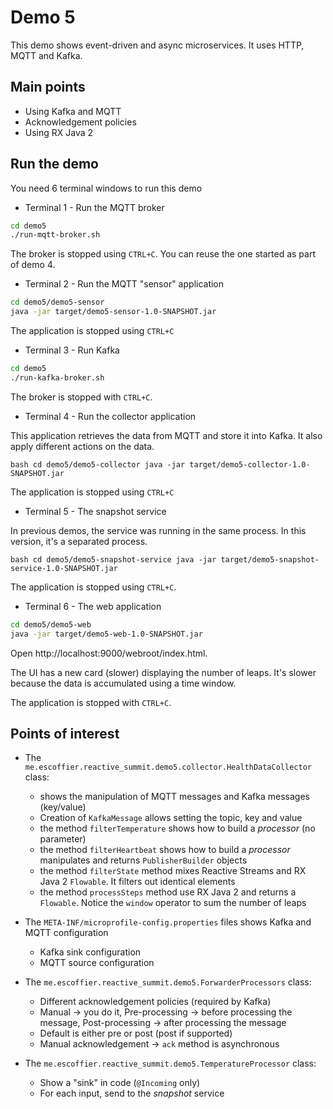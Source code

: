 # Demo 5

This demo shows event-driven and async microservices. It uses HTTP, MQTT and Kafka.

## Main points

* Using Kafka and MQTT
* Acknowledgement policies
* Using RX Java 2 

## Run the demo

You need 6 terminal windows to run this demo

* Terminal 1 - Run the MQTT broker
```bash
cd demo5
./run-mqtt-broker.sh
```

The broker is stopped using `CTRL+C`. You can reuse the one started as part of demo 4.

* Terminal 2 - Run the MQTT "sensor" application
```bash
cd demo5/demo5-sensor
java -jar target/demo5-sensor-1.0-SNAPSHOT.jar 
```

The application is stopped using `CTRL+C`

* Terminal 3 - Run Kafka
```bash
cd demo5
./run-kafka-broker.sh
```

The broker is stopped with `CTRL+C`.

* Terminal 4 - Run the collector application

This application retrieves the data from MQTT and store it into Kafka. It also apply different actions on the data.

``bash
cd demo5/demo5-collector
java -jar target/demo5-collector-1.0-SNAPSHOT.jar
``

The application is stopped using `CTRL+C`

* Terminal 5 - The snapshot service

In previous demos, the service was running in the same process. In this version, it's a separated process.

``bash
cd demo5/demo5-snapshot-service
java -jar target/demo5-snapshot-service-1.0-SNAPSHOT.jar 
``

The application is stopped using `CTRL+C`.

* Terminal 6 - The web application

```bash
cd demo5/demo5-web
java -jar target/demo5-web-1.0-SNAPSHOT.jar
```

Open http://localhost:9000/webroot/index.html.

The UI has a new card (slower) displaying the number of leaps. It's slower because the data is accumulated using a time 
window.

The application is stopped with `CTRL+C`.

## Points of interest

* The `me.escoffier.reactive_summit.demo5.collector.HealthDataCollector` class:
  
  * shows the manipulation of MQTT messages and Kafka messages (key/value)
  * Creation of `KafkaMessage` allows setting the topic, key and value
  * the method `filterTemperature` shows how to build a _processor_ (no parameter) 
  * the method `filterHeartbeat` shows how to build a _processor_ manipulates and returns `PublisherBuilder` objects
  * the method `filterState` method mixes Reactive Streams and RX Java 2 `Flowable`. It filters out identical elements
  * the method `processSteps` method use RX Java 2 and returns a `Flowable`. Notice the `window` operator to sum the 
  number of leaps
  
* The `META-INF/microprofile-config.properties` files shows Kafka and MQTT configuration

  * Kafka sink configuration
  * MQTT source configuration  
      
* The `me.escoffier.reactive_summit.demo5.ForwarderProcessors` class:

  * Different acknowledgement policies (required by Kafka)
  * Manual -> you do it, Pre-processing -> before processing the message, Post-processing -> after processing the message
  * Default is either pre or post (post if supported)
  * Manual acknowledgement -> `ack` method is asynchronous
  
  
* The `me.escoffier.reactive_summit.demo5.TemperatureProcessor` class:

  * Show a "sink" in code (`@Incoming` only)
  * For each input, send to the _snapshot_ service    
